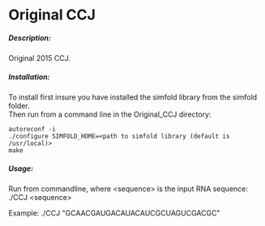 # Original CCJ    

##### Description:    
Original 2015 CCJ.    

##### Installation:     
To install first insure you have installed the simfold library from the simfold folder.   
Then run from a command line in the Original_CCJ directory: 
```
autoreconf -i   
./configure SIMFOLD_HOME=<path to simfold library (default is /usr/local)>   
make  
```

##### Usage:   
Run from commandline, where \<sequence> is the input RNA sequence:    
./CCJ \<sequence>      

Example: ./CCJ "GCAACGAUGACAUACAUCGCUAGUCGACGC"    
